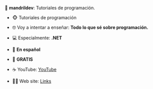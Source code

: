 🧉 **mandrildev**: Tutoriales de programación.

- 🐵 Tutoriales de programación
- 🤓 Voy a intentar a enseñar: **Todo lo que sé sobre programación.**
- 💻 Especialmente: **.NET**
- 🧉 **En español**
- 🤑 **GRATIS**

- ☕ YouTube: [YouTube][youtube]
- 🙋‍♂️ Web site: [Links][links]

[youtube]: https://www.youtube.com/@mandrildev/?sub_confirmation=1
[links]: https://mandril.dev
